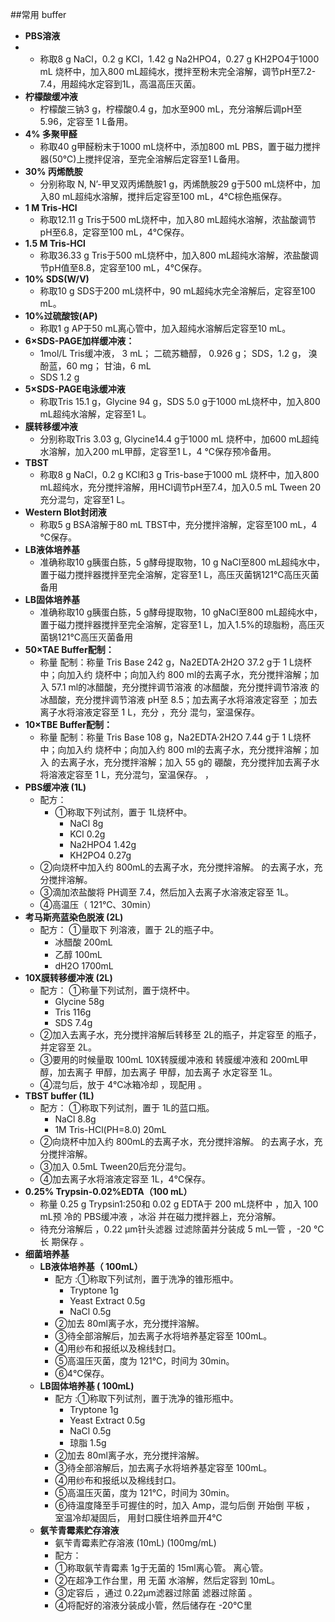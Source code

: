 ##常用 buffer

- **PBS溶液**
- - 称取8 g NaCl，0.2 g KCl，1.42 g Na2HPO4，0.27 g KH2PO4于1000 mL 烧杯中，加入800 mL超纯水，搅拌至粉末完全溶解，调节pH至7.2-7.4，用超纯水定容到1L，高温高压灭菌。
- **柠檬酸缓冲液**
  - 柠檬酸三钠3 g，柠檬酸0.4 g，加水至900 mL，充分溶解后调pH至5.96，定容至 1 L备用。
- **4% 多聚甲醛**
  - 称取40 g甲醛粉末于1000 mL烧杯中，添加800 mL PBS，置于磁力搅拌器(50℃)上搅拌促溶，至完全溶解后定容至1 L备用。
- **30% 丙烯酰胺**
  - 分别称取 N, N’-甲叉双丙烯酰胺1 g，丙烯酰胺29 g于500 mL烧杯中，加入80 mL超纯水溶解，搅拌后定容至100 mL，4℃棕色瓶保存。
- **1 M Tris-HCl**
  - 称取12.11 g Tris于500 mL烧杯中，加入80 mL超纯水溶解，浓盐酸调节pH至6.8，定容至100 mL，4℃保存。
- **1.5 M Tris-HCl**
  - 称取36.33 g Tris于500 mL烧杯中，加入800 mL超纯水溶解，浓盐酸调节pH值至8.8，定容至100 mL，4℃保存。
- **10% SDS(W/V)**
  - 称取10 g SDS于200 mL烧杯中，90 mL超纯水完全溶解后，定容至100 mL。
- **10%过硫酸铵(AP)**
  - 称取1 g AP于50 mL离心管中，加入超纯水溶解后定容至10 mL。
- **6×SDS-PAGE加样缓冲液：**
  - 1mol/L Tris缓冲液， 3 mL； 二硫苏糖醇， 0.926 g； SDS，1.2 g， 溴酚蓝，60 mg； 甘油，6 mL
  - SDS 1.2 g
- **5×SDS-PAGE电泳缓冲液**
  - 称取Tris 15.1 g，Glycine 94 g，SDS 5.0 g于1000 mL烧杯中，加入800 mL超纯水溶解，定容至1 L。
- **膜转移缓冲液**
  - 分别称取Tris 3.03 g, Glycine14.4 g于1000 mL 烧杯中，加600 mL超纯水溶解，加入200 mL甲醇，定容至1 L，4 ℃保存预冷备用。
- **TBST**
  - 称取8 g NaCl，0.2 g KCl和3 g Tris-base于1000 mL 烧杯中，加入800 mL超纯水，充分搅拌溶解，用HCl调节pH至7.4，加入0.5 mL Tween 20充分混匀，定容至1 L。
- **Western Blot封闭液**
  - 称取5 g BSA溶解于80 mL TBST中，充分搅拌溶解，定容至100 mL，4 ℃保存。
- **LB液体培养基**
  - 准确称取10 g胰蛋白胨，5 g酵母提取物，10 g NaCl至800 mL超纯水中，置于磁力搅拌器搅拌至完全溶解，定容至1 L，高压灭菌锅121℃高压灭菌备用
- **LB固体培养基**
  - 准确称取10 g胰蛋白胨，5 g酵母提取物，10 gNaCl至800 mL超纯水中，置于磁力搅拌器搅拌至完全溶解，定容至1 L，加入1.5%的琼脂粉，高压灭菌锅121℃高压灭菌备用
- **50×TAE Buffer配制：**
  - 称量 配制：称量 Tris Base 242 g，Na2EDTA·2H2O 37.2 g于 1 L烧杯中；向加入约 烧杯中；向加入约 800 ml的去离子水，充分搅拌溶解；加入 57.1 ml的冰醋酸，充分搅拌调节溶液 的冰醋酸，充分搅拌调节溶液 的冰醋酸，充分搅拌调节溶液 pH至 8.5；加去离子水将溶液定容至 ；加去离子水将溶液定容至 1 L，充分 ，充分 混匀，室温保存。
- **10×TBE Buffer配制：**
  - 称量 配制：称量 Tris Base 108 g，Na2EDTA·2H2O 7.44 g于 1 L烧杯中；向加入约 烧杯中；向加入约 800 ml的去离子水，充分搅拌溶解；加入 的去离子水，充分搅拌溶解；加入 55 g的 硼酸，充分搅拌加去离子水将溶液定容至 1 L，充分混匀，室温保存。 ，
- **PBS缓冲液 (1L)**
  - 配方：
    - ①称取下列试剂，置于 1L烧杯中。
      - NaCl 8g
      - KCl 0.2g
      - Na2HPO4 1.42g
      - KH2PO4 0.27g
  - ②向烧杯中加入约 800mL的去离子水，充分搅拌溶解。 的去离子水，充分搅拌溶解。
  - ③滴加浓盐酸将 PH调至 7.4，然后加入去离子水溶液定容至 1L。
  - ④高温压（ 121℃、30min）
- **考马斯亮蓝染色脱液 (2L)**
  - 配方： ①量取下 列溶液，置于 2L的瓶子中。
    - 冰醋酸 200mL
    - 乙醇 100mL
    - dH2O 1700mL
- **10X膜转移缓冲液 (2L)**
  - 配方： ①称量下列试剂，置于烧杯中。
    - Glycine 58g
    - Tris 116g
    - SDS 7.4g
  - ②加入去离子水，充分搅拌溶解后转移至 2L的瓶子，并定容至 的瓶子，并定容至 2L。
  - ③要用的时候量取 100mL 10X转膜缓冲液和 转膜缓冲液和 200mL甲醇，加去离子 甲醇，加去离子 甲醇，加去离子 水定容至 1L。
  - ④混匀后，放于 4℃冰箱冷却 ，现配用 。
- **TBST buffer (1L)**
  - 配方： ①称取下列试剂，置于 1L的蓝口瓶。
    - NaCl 8.8g
    - 1M Tris-HCl(PH=8.0) 20mL
  - ②向烧杯中加入约 800mL的去离子水，充分搅拌溶解。 的去离子水，充分搅拌溶解。
  - ③加入 0.5mL Tween20后充分混匀。
  - ④加去离子水将溶液定容至 1L，4℃保存。
- **0.25% Trypsin-0.02%EDTA（100 mL）**
  - 称量 0.25 g Trypsin1:250和 0.02 g EDTA于 200 mL烧杯中 ，加入 100 mL预 冷的 PBS缓冲液 ，冰浴 并在磁力搅拌器上，充分溶解。
  - 待充分溶解后 ，0.22 μm针头滤器 过滤除菌并分装成 5 mL一管 ，-20 ℃长 期保存 。
- **细菌培养基**
  - **LB液体培养基（ 100mL）**
    - 配方 :①称取下列试剂，置于洗净的锥形瓶中。
      - Tryptone 1g
      - Yeast Extract 0.5g
      - NaCl 0.5g
    - ②加去 80ml离子水，充分搅拌溶解。
    - ③待全部溶解后，加去离子水将培养基定容至 100mL。
    - ④用纱布和报纸以及棉线封口。
    - ⑤高温压灭菌，度为 121℃，时间为 30min。
    - ⑥4℃保存。
  - **LB固体培养基 ( 100mL)**
    - 配方 :①称取下列试剂，置于洗净的锥形瓶中。
      - Tryptone 1g
      - Yeast Extract 0.5g
      - NaCl 0.5g
      - 琼脂 1.5g
    - ②加去 80ml离子水，充分搅拌溶解。
    - ③待全部溶解后，加去离子水将培养基定容至 100mL。
    - ④用纱布和报纸以及棉线封口。
    - ⑤高温压灭菌，度为 121℃，时间为 30min。
    - ⑥待温度降至手可握住的时，加入 Amp，混匀后倒 开始倒 平板 ， 室温冷却凝固后， 用封口膜住培养皿开4℃
  - **氨苄青霉素贮存溶液**
    - 氨苄青霉素贮存溶液 (10mL) (100mg/mL)
    - 配方：
    - ①称取氨苄青霉素 1g于无菌的 15ml离心管。 离心管。
    - ②在超净工作台里，用 无菌 水溶解，然后定容到 10mL。
    - ③定容后 ，通过 0.22μm滤器过除菌 滤器过除菌 。
    - ④将配好的溶液分装成小管，然后储存在 -20℃里